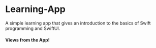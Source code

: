 # Learning-App
A simple learning app that gives an introduction to the basics of Swift programming and SwiftUI. 

#### Views from the App! 
